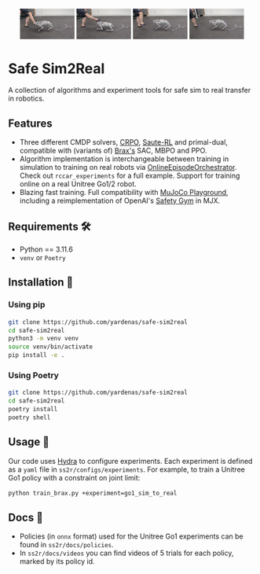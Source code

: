 <p align="center">
  <img src="docs/assets/up-034.jpg" alt="Go2-0" width="22%">
  <img src="docs/assets/up-036.jpg" alt="Go2-1" width="22%">
  <img src="docs/assets/up-039.jpg" alt="Go2-2" width="22%">
  <img src="docs/assets/up-042.jpg" alt="Go2-3" width="22%">
</p>


# Safe Sim2Real
A collection of algorithms and experiment tools for safe sim to real transfer in robotics.

## Features
* Three different CMDP solvers, [CRPO](https://arxiv.org/abs/2011.05869), [Saute-RL](https://arxiv.org/abs/2202.06558) and primal-dual, compatible with (variants of) [Brax's](https://github.com/google/brax) SAC, MBPO and PPO.
* Algorithm implementation is interchangeable between training in simulation to training on real robots via [OnlineEpisodeOrchestrator](https://github.com/yardenas/safe-sim2real/blob/b1962ac5e453b172eaa8373f8d382b562cf5a03b/ss2r/rl/online.py#L19C7-L19C32). Check out `rccar_experiments` for a full example. Support for training online on a real Unitree Go1/2 robot.
* Blazing fast training. Full compatibility with [MuJoCo Playground](https://github.com/google-deepmind/mujoco_playground), including a reimplementation of OpenAI's [Safety Gym](https://github.com/openai/safety-gym) in MJX.


## Requirements 🛠

- Python == 3.11.6
- `venv` or `Poetry`

## Installation 🧩

### Using pip

```bash
git clone https://github.com/yardenas/safe-sim2real
cd safe-sim2real
python3 -m venv venv
source venv/bin/activate
pip install -e .
````

### Using Poetry

```bash
git clone https://github.com/yardenas/safe-sim2real
cd safe-sim2real
poetry install
poetry shell
```

## Usage 🧪

Our code uses [Hydra](https://hydra.cc/) to configure experiments. Each experiment is defined as a `yaml` file in `ss2r/configs/experiments`. For example, to train a Unitree Go1 policy with a constraint on joint limit:

```bash
python train_brax.py +experiment=go1_sim_to_real
```
## Docs 📖
* Policies (in `onnx` format) used for the Unitree Go1 experiments can be found in `ss2r/docs/policies`.
* In `ss2r/docs/videos` you can find videos of 5 trials for each policy, marked by its policy id.


<!-- ## Citation 🔗

If you find our repository useful in your work, please consider citing:

```bibtex
``` -->

<!-- ## Learn More 🔍

* **Project Webpage**: 
* **Paper**:
* **Contact**: 

